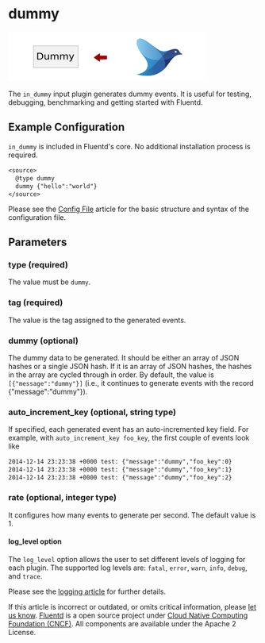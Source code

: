 # dummy

![](../.gitbook/assets/dummy.png)

The `in_dummy` input plugin generates dummy events. It is useful for testing, debugging, benchmarking and getting started with Fluentd.

## Example Configuration

`in_dummy` is included in Fluentd's core. No additional installation process is required.

```text
<source>
  @type dummy
  dummy {"hello":"world"}
</source>
```

Please see the [Config File](../configuration/config-file.md) article for the basic structure and syntax of the configuration file.

## Parameters

### type \(required\)

The value must be `dummy`.

### tag \(required\)

The value is the tag assigned to the generated events.

### dummy \(optional\)

The dummy data to be generated. It should be either an array of JSON hashes or a single JSON hash. If it is an array of JSON hashes, the hashes in the array are cycled through in order. By default, the value is `[{"message":"dummy"}]` \(i.e., it continues to generate events with the record {"message":"dummy"}\).

### auto\_increment\_key \(optional, string type\)

If specified, each generated event has an auto-incremented key field. For example, with `auto_increment_key foo_key`, the first couple of events look like

```text
2014-12-14 23:23:38 +0000 test: {"message":"dummy","foo_key":0}
2014-12-14 23:23:38 +0000 test: {"message":"dummy","foo_key":1}
2014-12-14 23:23:38 +0000 test: {"message":"dummy","foo_key":2}
```

### rate \(optional, integer type\)

It configures how many events to generate per second. The default value is 1.

#### log\_level option

The `log_level` option allows the user to set different levels of logging for each plugin. The supported log levels are: `fatal`, `error`, `warn`, `info`, `debug`, and `trace`.

Please see the [logging article](../deployment/logging.md) for further details.

If this article is incorrect or outdated, or omits critical information, please [let us know](https://github.com/fluent/fluentd-docs-gitbook/issues?state=open). [Fluentd](http://www.fluentd.org/) is a open source project under [Cloud Native Computing Foundation \(CNCF\)](https://cncf.io/). All components are available under the Apache 2 License.

